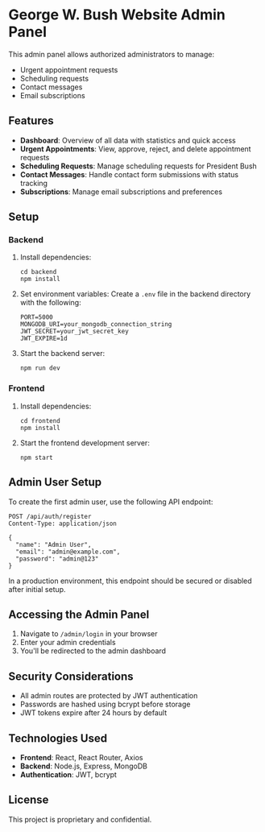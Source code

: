 # George W. Bush Website Admin Panel

This admin panel allows authorized administrators to manage:
- Urgent appointment requests
- Scheduling requests
- Contact messages
- Email subscriptions

## Features

- **Dashboard**: Overview of all data with statistics and quick access
- **Urgent Appointments**: View, approve, reject, and delete appointment requests
- **Scheduling Requests**: Manage scheduling requests for President Bush
- **Contact Messages**: Handle contact form submissions with status tracking
- **Subscriptions**: Manage email subscriptions and preferences

## Setup

### Backend
1. Install dependencies:
   ```
   cd backend
   npm install
   ```

2. Set environment variables:
   Create a `.env` file in the backend directory with the following:
   ```
   PORT=5000
   MONGODB_URI=your_mongodb_connection_string
   JWT_SECRET=your_jwt_secret_key
   JWT_EXPIRE=1d
   ```

3. Start the backend server:
   ```
   npm run dev
   ```

### Frontend
1. Install dependencies:
   ```
   cd frontend
   npm install
   ```

2. Start the frontend development server:
   ```
   npm start
   ```

## Admin User Setup

To create the first admin user, use the following API endpoint:

```
POST /api/auth/register
Content-Type: application/json

{
  "name": "Admin User",
  "email": "admin@example.com",
  "password": "admin@123"
}
```

In a production environment, this endpoint should be secured or disabled after initial setup.

## Accessing the Admin Panel

1. Navigate to `/admin/login` in your browser
2. Enter your admin credentials
3. You'll be redirected to the admin dashboard

## Security Considerations

- All admin routes are protected by JWT authentication
- Passwords are hashed using bcrypt before storage
- JWT tokens expire after 24 hours by default

## Technologies Used

- **Frontend**: React, React Router, Axios
- **Backend**: Node.js, Express, MongoDB
- **Authentication**: JWT, bcrypt

## License

This project is proprietary and confidential. 
